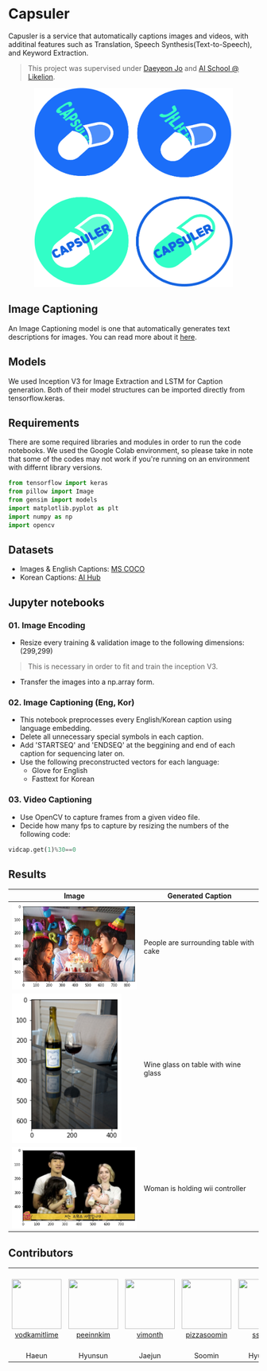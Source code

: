 # Capsuler

Capusler is a service that automatically captions images and videos, with additinal features such as Translation, Speech Synthesis(Text-to-Speech), and Keyword Extraction.
> This project was supervised under <a href="mailto:repositivator@gmail.com">Daeyeon Jo</a> and <a href="https://k-digital.likelion.net/">AI School @ Likelion</a>.
<p align="center"><img src="https://github.com/Likelion-Capsuler/Capsuler-model/blob/main/images/capsuler_logo.png" width="400px" height="400px"></p>

## Image Captioning
An Image Captioning model is one that automatically generates text descriptions for images. You can read more about it <a href="https://www.tensorflow.org/tutorials/text/image_captioning">here</a>.

## Models
We used Inception V3 for Image Extraction and LSTM for Caption generation. Both of their model structures can be imported directly from tensorflow.keras.

## Requirements
There are some required libraries and modules in order to run the code notebooks. We used the Google Colab environment, so please take in note that some of the codes may not work if you're running on an environment with differnt library versions.

```python
from tensorflow import keras
from pillow import Image
from gensim import models
import matplotlib.pyplot as plt
import numpy as np
import opencv
```

## Datasets
- Images & English Captions: <a href="https://cocodataset.org/#download">MS COCO</a>
- Korean Captions: <a href="https://aihub.or.kr/keti_data_board/visual_intelligence">AI Hub</a>

## Jupyter notebooks
### 01. Image Encoding
- Resize every training & validation image to the following dimensions: (299,299)
> This is necessary in order to fit and train the inception V3. 
- Transfer the images into a np.array form.

### 02. Image Captioning (Eng, Kor)
- This notebook preprocesses every English/Korean caption using language embedding.
- Delete all unnecessary special symbols in each caption.
- Add 'STARTSEQ' and 'ENDSEQ' at the beggining and end of each caption for sequencing later on.
- Use the following preconstructed vectors for each language:
    - Glove for English
    - Fasttext for Korean

### 03. Video Captioning
- Use OpenCV to capture frames from a given video file.
- Decide how many fps to capture by resizing the numbers of the following code:
```python
vidcap.get(1)%30==0
```

## Results

Image | Generated Caption
--- | ---
<img src="https://github.com/Likelion-Capsuler/Capsuler-model/blob/main/images/image1.png" width="300px"> | People are surrounding table with cake
<img src="https://github.com/Likelion-Capsuler/Capsuler-model/blob/main/images/image2.png" height="300px"> | Wine glass on table with wine glass
<img src="https://github.com/Likelion-Capsuler/Capsuler-model/blob/main/images/image3.png" width="300px"> | Woman is holding wii controller


## Contributors
<table>
    <tr>
        <td align="center" width="130px" height="160px">
            <a href="https://github.com/vodkamitlime"><img height="100px" width="100px" src="https://avatars.githubusercontent.com/u/75682050?s=460&u=0988d14e9abb4f0105746182fca76a3c1e61de53&v=4" /></a>
            <br />
            <a href="https://github.com/vodkamitlime">vodkamitlime</a>
        </td>
       <td align="center" width="130px" height="160px">
            <a href="https://github.com/peeinnkim"><img height="100px" width="100px" src="https://avatars.githubusercontent.com/u/56428536?s=460&u=165ad716887e73c690555e5266aee46a66d37c9f&v=4" /></a>
            <br />
            <a href="https://github.com/peeinnkim">peeinnkim</a>
        </td>
        <td align="center" width="130px" height="160px">
            <a href="https://github.com/vimonth"><img height="100px" width="100px" src="https://avatars.githubusercontent.com/u/78515383?s=460&u=77b51db455fb6ef4e3176d2cdbfb27899989c17f&v=4" /></a>
            <br />
            <a href="https://github.com/vimonth">vimonth</a>
        </td>
         <td align="center" width="130px" height="160px">
            <a href="https://github.com/pizzasoomin"><img height="100px" width="100px" src="https://avatars.githubusercontent.com/u/78468049?s=460&u=8fbc9e222938108765216d97ec46e0b0c734a0dc&v=4" /></a>
            <br />
            <a href="https://github.com/pizzasoomin">pizzasoomin</a>
        </td>
         <td align="center" width="130px" height="160px">
            <a href="https://github.com/sseraa"><img height="100px" width="100px" src="https://avatars.githubusercontent.com/u/47420434?s=460&u=1d322d43b4325583a2a01f22ed80a66a940cb5d7&v=4" /></a>
            <br />
            <a href="https://github.com/sseraa">sseraa</a>
        </td>
    </tr>
    <tr>
      <td align="center">
        <a>Haeun</a>
       </td>
      <td align="center">
        <a>Hyunsun</a>
      </td>
      <td align="center">
           <a>Jaejun</a>
        </td>
        <td align="center">
            <a>Soomin</a>
        </td>
        <td align="center">
            <a>Hyunsun</a>
        </td>
    </tr>
</table>
